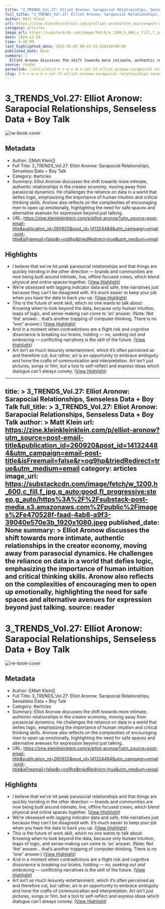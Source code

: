 ```yaml
---
title: "3_TRENDS_Vol.27: Elliot Aronow: Sarapocial Relationships, Senseless Data + Boy Talk"
full_title: "3_TRENDS_Vol.27: Elliot Aronow: Sarapocial Relationships, Senseless Data + Boy Talk"
author: Matt Klein
url: https://zine.kleinkleinklein.com/p/elliot-aronow?utm_source=post-email-title&publication_id=260920&post_id=141324484&utm_campaign=email-post-title&isFreemail=false&r=og9hp&triedRedirect=true&utm_medium=email
category: articles
image_url: https://substackcdn.com/image/fetch/w_1200,h_600,c_fill,f_jpg,q_auto:good,fl_progressive:steep,g_auto/https%3A%2F%2Fsubstack-post-media.s3.amazonaws.com%2Fpublic%2Fimages%2Fe470528f-faad-4ab8-a9f3-39040e570e3b_1920x1080.jpeg
date: 2024-12-29
time: 6:40 PM
last_highlighted_date: 2024-05-03 08:43:15.428148+00:00
published_date: None
summary: |
  Elliot Aronow discusses the shift towards more intimate, authentic relationships in the creator economy, moving away from parasocial dynamics. He challenges the reliance on data in a world that defies logic, emphasizing the importance of human intuition and critical thinking skills. Aronow also reflects on the complexities of encouraging men to open up emotionally, highlighting the need for safe spaces and alternative avenues for expression beyond just talking.
source: reader
permalink: l/articles/3-t-r-e-n-d-s-vol-27-elliot-aronow-sarapocial-relationships-senseless-data-boy-talk
slug: 3-t-r-e-n-d-s-vol-27-elliot-aronow-sarapocial-relationships-senseless-data-boy-talk
---
```

# 3_TRENDS_Vol.27: Elliot Aronow: Sarapocial Relationships, Senseless Data + Boy Talk

![rw-book-cover](https://substackcdn.com/image/fetch/w_1200,h_600,c_fill,f_jpg,q_auto:good,fl_progressive:steep,g_auto/https%3A%2F%2Fsubstack-post-media.s3.amazonaws.com%2Fpublic%2Fimages%2Fe470528f-faad-4ab8-a9f3-39040e570e3b_1920x1080.jpeg)

## Metadata
- Author: [[Matt Klein]]
- Full Title: 3_TRENDS_Vol.27: Elliot Aronow: Sarapocial Relationships, Senseless Data + Boy Talk
- Category: #articles
- Summary: Elliot Aronow discusses the shift towards more intimate, authentic relationships in the creator economy, moving away from parasocial dynamics. He challenges the reliance on data in a world that defies logic, emphasizing the importance of human intuition and critical thinking skills. Aronow also reflects on the complexities of encouraging men to open up emotionally, highlighting the need for safe spaces and alternative avenues for expression beyond just talking.
- URL: https://zine.kleinkleinklein.com/p/elliot-aronow?utm_source=post-email-title&publication_id=260920&post_id=141324484&utm_campaign=email-post-title&isFreemail=false&r=og9hp&triedRedirect=true&utm_medium=email

## Highlights
- I believe that we’ve hit peak parasocial relationships and that things are quickly trending in the other direction — brands and communities are now being built around *intimate*, live, offline focused crews, which blend physical and online spaces together. ([View Highlight](https://read.readwise.io/read/01hwysp7nqjc1nt5txqyrntm4d))
- We’re obsessed with lagging indicator data and safe, trite narratives just because they can’t be disagreed with. It’s much easier to keep your job when you have the data to back you up. ([View Highlight](https://read.readwise.io/read/01hwysvfrc71pe6kphwb00k9pr))
- *This* is the future of work skill, which no one wants to talk about: Knowing when to look beyond the data, because only human intuition, leaps of logic, and sense-making can come to ‘an’ answer. (Note: Not ‘the’ answer... that’s another trapping of computer-thinking. There is no “one” answer.) ([View Highlight](https://read.readwise.io/read/01hwysw0p4hd1zj70558fhje1a))
- And in a moment when contradictions are a flight risk and cognitive dissonance is breaking our brains, holding — no, *seeking out and embracing* — conflicting narratives is the skill of the future. ([View Highlight](https://read.readwise.io/read/01hwyswhzhtrva6zdqm51rhs6p))
- Art isn’t as much leisurely entertainment, which it’s often perceived as and therefore cut, but rather, art is an opportunity to embrace ambiguity and hone the crafts of communication and interpretation. Art isn’t just pictures, songs or film, but a tool to self-reflect and express ideas which dialogue can’t always convey. ([View Highlight](https://read.readwise.io/read/01hwysyd7200ttdmkqdg3p2nar))


---
title: >
  3_TRENDS_Vol.27: Elliot Aronow: Sarapocial Relationships, Senseless Data + Boy Talk
full_title: >
  3_TRENDS_Vol.27: Elliot Aronow: Sarapocial Relationships, Senseless Data + Boy Talk
author: >
  Matt Klein
url: https://zine.kleinkleinklein.com/p/elliot-aronow?utm_source=post-email-title&publication_id=260920&post_id=141324484&utm_campaign=email-post-title&isFreemail=false&r=og9hp&triedRedirect=true&utm_medium=email
category: articles
image_url: https://substackcdn.com/image/fetch/w_1200,h_600,c_fill,f_jpg,q_auto:good,fl_progressive:steep,g_auto/https%3A%2F%2Fsubstack-post-media.s3.amazonaws.com%2Fpublic%2Fimages%2Fe470528f-faad-4ab8-a9f3-39040e570e3b_1920x1080.jpeg
published_date: None
summary: >
  Elliot Aronow discusses the shift towards more intimate, authentic relationships in the creator economy, moving away from parasocial dynamics. He challenges the reliance on data in a world that defies logic, emphasizing the importance of human intuition and critical thinking skills. Aronow also reflects on the complexities of encouraging men to open up emotionally, highlighting the need for safe spaces and alternative avenues for expression beyond just talking.
source: reader
---
# 3_TRENDS_Vol.27: Elliot Aronow: Sarapocial Relationships, Senseless Data + Boy Talk

![rw-book-cover](https://substackcdn.com/image/fetch/w_1200,h_600,c_fill,f_jpg,q_auto:good,fl_progressive:steep,g_auto/https%3A%2F%2Fsubstack-post-media.s3.amazonaws.com%2Fpublic%2Fimages%2Fe470528f-faad-4ab8-a9f3-39040e570e3b_1920x1080.jpeg)

## Metadata
- Author: [[Matt Klein]]
- Full Title: 3_TRENDS_Vol.27: Elliot Aronow: Sarapocial Relationships, Senseless Data + Boy Talk
- Category: #articles
- Summary: Elliot Aronow discusses the shift towards more intimate, authentic relationships in the creator economy, moving away from parasocial dynamics. He challenges the reliance on data in a world that defies logic, emphasizing the importance of human intuition and critical thinking skills. Aronow also reflects on the complexities of encouraging men to open up emotionally, highlighting the need for safe spaces and alternative avenues for expression beyond just talking.
- URL: https://zine.kleinkleinklein.com/p/elliot-aronow?utm_source=post-email-title&publication_id=260920&post_id=141324484&utm_campaign=email-post-title&isFreemail=false&r=og9hp&triedRedirect=true&utm_medium=email

## Highlights
- I believe that we’ve hit peak parasocial relationships and that things are quickly trending in the other direction — brands and communities are now being built around *intimate*, live, offline focused crews, which blend physical and online spaces together. ([View Highlight](https://read.readwise.io/read/01hwysp7nqjc1nt5txqyrntm4d))
- We’re obsessed with lagging indicator data and safe, trite narratives just because they can’t be disagreed with. It’s much easier to keep your job when you have the data to back you up. ([View Highlight](https://read.readwise.io/read/01hwysvfrc71pe6kphwb00k9pr))
- *This* is the future of work skill, which no one wants to talk about: Knowing when to look beyond the data, because only human intuition, leaps of logic, and sense-making can come to ‘an’ answer. (Note: Not ‘the’ answer... that’s another trapping of computer-thinking. There is no “one” answer.) ([View Highlight](https://read.readwise.io/read/01hwysw0p4hd1zj70558fhje1a))
- And in a moment when contradictions are a flight risk and cognitive dissonance is breaking our brains, holding — no, *seeking out and embracing* — conflicting narratives is the skill of the future. ([View Highlight](https://read.readwise.io/read/01hwyswhzhtrva6zdqm51rhs6p))
- Art isn’t as much leisurely entertainment, which it’s often perceived as and therefore cut, but rather, art is an opportunity to embrace ambiguity and hone the crafts of communication and interpretation. Art isn’t just pictures, songs or film, but a tool to self-reflect and express ideas which dialogue can’t always convey. ([View Highlight](https://read.readwise.io/read/01hwysyd7200ttdmkqdg3p2nar))



